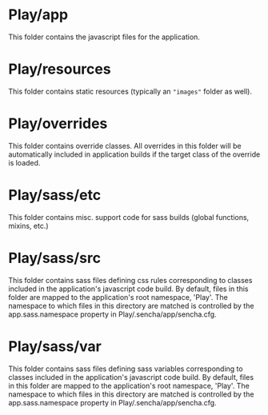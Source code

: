 # Play/app

This folder contains the javascript files for the application.

# Play/resources

This folder contains static resources (typically an `"images"` folder as well).

# Play/overrides

This folder contains override classes. All overrides in this folder will be 
automatically included in application builds if the target class of the override
is loaded.

# Play/sass/etc

This folder contains misc. support code for sass builds (global functions, 
mixins, etc.)

# Play/sass/src

This folder contains sass files defining css rules corresponding to classes
included in the application's javascript code build.  By default, files in this 
folder are mapped to the application's root namespace, 'Play'. The
namespace to which files in this directory are matched is controlled by the
app.sass.namespace property in Play/.sencha/app/sencha.cfg. 

# Play/sass/var

This folder contains sass files defining sass variables corresponding to classes
included in the application's javascript code build.  By default, files in this 
folder are mapped to the application's root namespace, 'Play'. The
namespace to which files in this directory are matched is controlled by the
app.sass.namespace property in Play/.sencha/app/sencha.cfg. 
